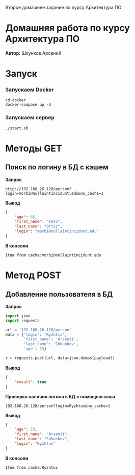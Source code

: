 Второе домашнее задание по курсу Архитектура ПО
# Домашняя работа по курсу Архитектура ПО
**Автор:** Шкунков Арсений

# Запуск
### Запускаем Docker
```console
cd docker
docker-compose up -d
```
### Запускаем сервер
```console
./start.sh
```

# Методы GET
## Поиск по логину в БД с кэшем

**Запрос** 
```
http://192.168.26.128/person?login=morbi@nullaintincidunt.edu&no_cache=1
```
**Вывод**
```json
{
    "age": 65,
    "first_name": "Kato",
    "last_name": "Ortiz",
    "login": "morbi@nullaintincidunt.edu"
}
```
**В консоли**
```
Item from cache:morbi@nullaintincidunt.edu
```

# Метод POST
## Добавление пользователя в БД
**Запрос**
```python
import json
import requests

url = '192.168.26.128/person'
data = {'login': 'Ryzhtis',
        'first_name': 'Arsenii',
        'last_name': 'Shkunkov',
        'age': 23}

r = requests.post(url, data=json.dumps(payload))
```

**Вывод**
```json
{
    "result": true
}
```

**Проверка наличия логина в БД с помощью кэша**
```
192.168.26.128/person?login=Ryzhtus&no_cache=1
```
**Вывод**
```json
{
    "age": 23,
    "first_name": "Arsenii",
    "last_name": "Shkunkov",
    "login": "Ryzhtus"
}
```
**В консоли**
```
Item from cache:Ryzhtus
```